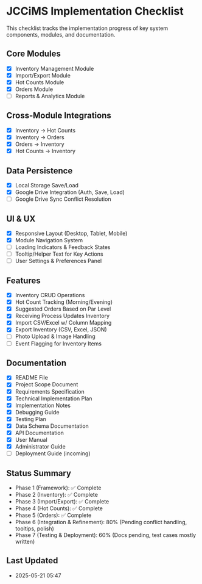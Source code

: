 # JCCiMS Implementation Checklist

This checklist tracks the implementation progress of key system components, modules, and documentation.

## Core Modules
- [x] Inventory Management Module
- [x] Import/Export Module
- [x] Hot Counts Module
- [x] Orders Module
- [ ] Reports & Analytics Module

## Cross-Module Integrations
- [x] Inventory → Hot Counts
- [x] Inventory → Orders
- [x] Orders → Inventory
- [x] Hot Counts → Inventory

## Data Persistence
- [x] Local Storage Save/Load
- [x] Google Drive Integration (Auth, Save, Load)
- [ ] Google Drive Sync Conflict Resolution

## UI & UX
- [x] Responsive Layout (Desktop, Tablet, Mobile)
- [x] Module Navigation System
- [ ] Loading Indicators & Feedback States
- [ ] Tooltip/Helper Text for Key Actions
- [ ] User Settings & Preferences Panel

## Features
- [x] Inventory CRUD Operations
- [x] Hot Count Tracking (Morning/Evening)
- [x] Suggested Orders Based on Par Level
- [x] Receiving Process Updates Inventory
- [x] Import CSV/Excel w/ Column Mapping
- [x] Export Inventory (CSV, Excel, JSON)
- [ ] Photo Upload & Image Handling
- [ ] Event Flagging for Inventory Items

## Documentation
- [x] README File
- [x] Project Scope Document
- [x] Requirements Specification
- [x] Technical Implementation Plan
- [x] Implementation Notes
- [x] Debugging Guide
- [x] Testing Plan
- [x] Data Schema Documentation
- [x] API Documentation
- [x] User Manual
- [x] Administrator Guide
- [ ] Deployment Guide (incoming)

## Status Summary
- Phase 1 (Framework): ✅ Complete
- Phase 2 (Inventory): ✅ Complete
- Phase 3 (Import/Export): ✅ Complete
- Phase 4 (Hot Counts): ✅ Complete
- Phase 5 (Orders): ✅ Complete
- Phase 6 (Integration & Refinement): 80% (Pending conflict handling, tooltips, polish)
- Phase 7 (Testing & Deployment): 60% (Docs pending, test cases mostly written)

## Last Updated
- 2025-05-21 05:47